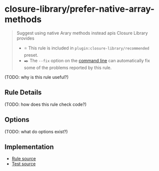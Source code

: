# closure-library/prefer-native-array-methods
> Suggest using native Arary methods instead apis Closure Library provides
> - ⭐️ This rule is included in `plugin:closure-library/recommended` preset.
> - ✒️ The `--fix` option on the [command line](https://eslint.org/docs/user-guide/command-line-interface#fixing-problems) can automatically fix some of the problems reported by this rule.

(TODO: why is this rule useful?)

## Rule Details

(TODO: how does this rule check code?)

## Options

(TODO: what do options exist?)


## Implementation

- [Rule source](../../lib/rules/prefer-native-array-methods.js)
- [Test source](../../tests/lib/rules/prefer-native-array-methods.js)
